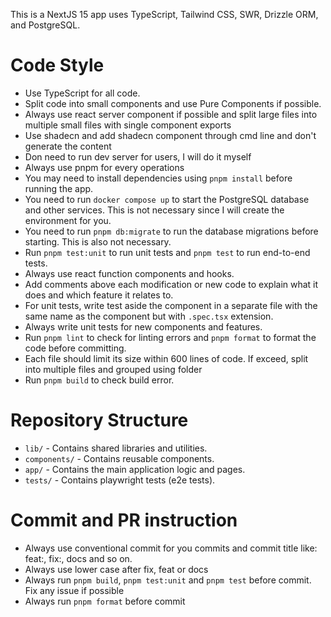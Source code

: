 This is a NextJS 15 app uses TypeScript, Tailwind CSS, SWR, Drizzle ORM, and PostgreSQL.

# Code Style

- Use TypeScript for all code.
- Split code into small components and use Pure Components if possible.
- Always use react server component if possible and split large files into multiple small files with single component exports
- Use shadecn and add shadecn component through cmd line and don't generate the content
- Don need to run dev server for users, I will do it myself
- Always use pnpm for every operations
- You may need to install dependencies using `pnpm install` before running the app.
- You need to run `docker compose up` to start the PostgreSQL database and other services. This is not necessary since I will create the environment for you.
- You need to run `pnpm db:migrate` to run the database migrations before starting. This is also not necessary.
- Run `pnpm test:unit` to run unit tests and `pnpm test` to run end-to-end tests.
- Always use react function components and hooks.
- Add comments above each modification or new code to explain what it does and which feature it relates to.
- For unit tests, write test aside the component in a separate file with the same name as the component but with `.spec.tsx` extension.
- Always write unit tests for new components and features.
- Run `pnpm lint` to check for linting errors and `pnpm format` to format the code before committing.
- Each file should limit its size within 600 lines of code. If exceed, split into multiple files and grouped using folder
- Run `pnpm build` to check build error.

# Repository Structure

- `lib/` - Contains shared libraries and utilities.
- `components/` - Contains reusable components.
- `app/` - Contains the main application logic and pages.
- `tests/` - Contains playwright tests (e2e tests).

# Commit and PR instruction

- Always use conventional commit for you commits and commit title like: feat:, fix:, docs and so on.
- Always use lower case after fix, feat or docs
- Always run `pnpm build`, `pnpm test:unit` and `pnpm test` before commit. Fix any issue if possible
- Always run `pnpm format` before commit
